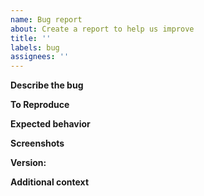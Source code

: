 ```yaml
---
name: Bug report
about: Create a report to help us improve
title: ''
labels: bug
assignees: ''
---
```


<!-- prettier-ignore -->
<!-- Please fill out as much of the template as you can. -->

**Describe the bug**

<!-- Put a clear and concise description of the bug here. -->

**To Reproduce**

<!--
Describe here the steps to reproduce the behavior, e.g.:
1. Go to '...'
2. Click on '....'
3. Scroll down to '....'
4. See error
-->

**Expected behavior**

<!-- Put a clear and concise description of what you expected to happen. -->

**Screenshots**

<!-- If applicable, add screenshots here to help explain your problem. -->

**Version:**

<!--
Tell us what version of JBrowse 2 you are using (e.g. 2.0.3).

If you're using the desktop version, tell us what OS are you using (e.g. MacOS
Catalina).

If you're using the web version, tell us what browser you are using (e.g.
Chrome)
-->

**Additional context**

<!-- Add any other context about the problem here. -->
